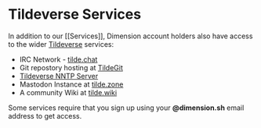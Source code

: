 # Tildeverse Services

In addition to our [[Services]], Dimension account holders also have access to the wider [Tildeverse](https://tildeverse.org) services:

* IRC Network - [tilde.chat](https://tilde.chat)
* Git repostory hosting at [TildeGit](https://tildegit.org)
* [Tildeverse NNTP Server](https://news.tildeverse.org/)
* Mastodon Instance at [tilde.zone](https://tilde.zone/about)
* A community Wiki at [tilde.wiki](https://tilde.wiki)


Some services require that you sign up using your **@dimension.sh** email address to get access.